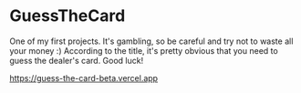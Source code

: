 # GuessTheCard
One of my first projects. 
It's gambling, so be careful and try not to waste all your money :)
According to the title, it's pretty obvious that you need to guess the dealer's card. 
Good luck!

https://guess-the-card-beta.vercel.app
